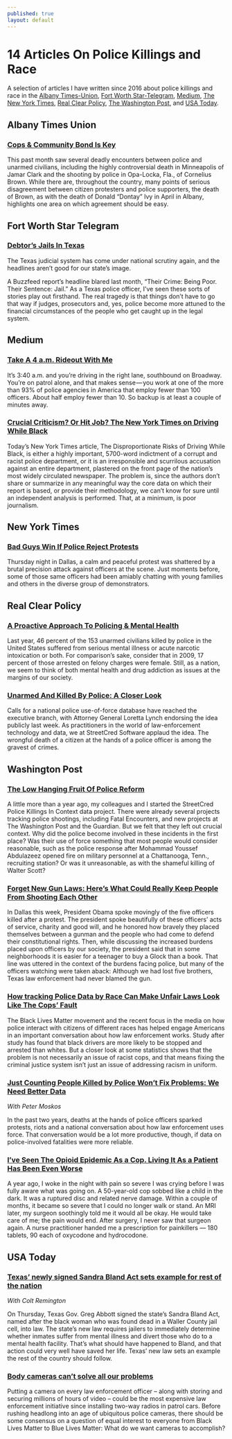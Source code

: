 ```yaml
---
published: true
layout: default
---
```


<h1>14 Articles On Police Killings and Race</h1>


<p>A selection of articles I have written since 2016 about police killings and race in the <a href="#atu">Albany Times-Union</a>, <a href="#fwst">Fort Worth Star-Telegram</a>, <a href="#med">Medium</a>, <a href="#nyt">The New York Times</a>, <a href="#rcp">Real Clear Policy</a>, <a href="#wp">The Washington Post</a>, and <a href="#usat">USA Today</a>.</p>

<a name="atu"></a>
<h2>Albany Times Union</h2>

<h3><a href="http://www.timesunion.com/tuplus-opinion/article/Cops-and-community-bond-is-key-6655097.php">Cops &amp; Community Bond Is Key</a></h3>

<p>This past month saw several deadly encounters between police and unarmed civilians, including the highly controversial death in Minneapolis of Jamar Clark and the shooting by police in Opa-Locka, Fla., of Cornelius Brown. While there are, throughout the country, many points of serious disagreement between citizen protesters and police supporters, the death of Brown, as with the death of Donald &#8220;Dontay&#8221; Ivy in April in Albany, highlights one area on which agreement should be easy.</p>

<a name="fwst"></a>
<h2>Fort Worth Star Telegram</h2>

<h3><a href="http://www.star-telegram.com/opinion/opn-columns-blogs/other-voices/article44190153.html">Debtor&#8217;s Jails In Texas</a></h3>

<p>The Texas judicial system has come under national scrutiny again, and the headlines aren’t good for our state’s image.<br />

A Buzzfeed report’s headline blared last month, “Their Crime: Being Poor. Their Sentence: Jail.” As a Texas police officer, I’ve seen these sorts of stories play out firsthand. The real tragedy is that things don’t have to go that way if judges, prosecutors and, yes, police become more attuned to the financial circumstances of the people who get caught up in the legal system.</p>

<a name="med"></a>
<h2>Medium</h2>

<h3><a href="https://nselby.github.io/Take-a-4-am-Ride-out-With-Me/">Take A 4 a.m. Rideout With Me</a></h3>

<p>It’s 3:40 a.m. and you’re driving in the right lane, southbound on Broadway. You’re on patrol alone, and that makes sense — you work at one of the more than 93% of police agencies in America that employ fewer than 100 officers. About half employ fewer than 10. So backup is at least a couple of minutes away.</p>

<h3><a href="https://medium.com/@nselby/crucial-criticism-or-hit-job-the-new-york-times-on-driving-while-black-2b91d7843966">Crucial Criticism? Or Hit Job? The New York Times on Driving While Black</a></h3>

<p>Today’s New York Times article, The Disproportionate Risks of Driving While Black, is either a highly important, 5700-word indictment of a corrupt and racist police department, or it is an irresponsible and scurrilous accusation against an entire department, plastered on the front page of the nation’s most widely circulated newspaper. The problem is, since the authors don’t share or summarize in any meaningful way the core data on which their report is based, or provide their methodology, we can’t know for sure until an independent analysis is performed. That, at a minimum, is poor journalism.</p>

<a name="nyt"></a><h2>New York Times</h2>

<h3><a href="https://www.nytimes.com/2016/07/09/opinion/bad-guys-win-if-the-police-reject-protests.html">Bad Guys Win If Police Reject Protests</a></h3>

<p>Thursday night in Dallas, a calm and peaceful protest was shattered by a brutal precision attack against officers at the scene. Just moments before, some of those same officers had been amiably chatting with young families and others in the diverse group of demonstrators.</p>

<a name="rcp"></a>
<h2>Real Clear Policy</h2>

<h3><a href="http://www.realclearpolicy.com/articles/2016/05/31/a_proactive_approach_to_policing_and_mental_health_1631.html">A Proactive Approach To Policing &amp; Mental Health</a></h3>

<p>Last year, 46 percent of the 153 unarmed civilians killed by police in the United States suffered from serious mental illness or acute narcotic intoxication or both. For comparison’s sake, consider that in 2009, 17 percent of those arrested on felony charges were female. Still, as a nation, we seem to think of both mental health and drug addiction as issues at the margins of our society.</p>

<h3><a href="http://www.realclearpolicy.com/blog/2015/10/14/unarmed_and_killed_by_police_a_closer_look_1444.html">Unarmed And Killed By Police: A Closer Look</a></h3>

<p>Calls for a national police use-of-force database have reached the executive branch, with Attorney General Loretta Lynch endorsing the idea publicly last week. As practitioners in the world of law-enforcement technology and data, we at StreetCred Software applaud the idea. The wrongful death of a citizen at the hands of a police officer is among the gravest of crimes.</p>


<a name="wp"></a>
<h2>Washington Post</h2>

<h3><a href="https://www.washingtonpost.com/news/the-watch/wp/2016/06/20/guest-post-the-low-hanging-fruit-of-police-reform/">The Low Hanging Fruit Of Police Reform</a></h3>

<p>A little more than a year ago, my colleagues and I started the StreetCred Police Killings In Context data project. There were already several projects tracking police shootings, including Fatal Encounters, and new projects at The Washington Post and the Guardian. But we felt that they left out crucial context. Why did the police become involved in these incidents in the first place? Was their use of force something that most people would consider reasonable, such as the police response after Mohammad Youssef Abdulazeez opened fire on military personnel at a Chattanooga, Tenn., recruiting station? Or was it unreasonable, as with the shameful killing of Walter Scott?</p>

<h3><a href="https://www.washingtonpost.com/posteverything/wp/2016/07/14/forget-new-gun-laws-heres-what-could-really-keep-people-from-shooting-each-other/">Forget New Gun Laws: Here&#8217;s What Could Really Keep People From Shooting Each Other</a></h3>

<p>In Dallas this week, President Obama spoke movingly of the five officers killed after a protest. The president spoke beautifully of these officers’ acts of service, charity and good will, and he honored how bravely they placed themselves between a gunman and the people who had come to defend their constitutional rights. Then, while discussing the increased burdens placed upon officers by our society, the president said that in some neighborhoods it is easier for a teenager to buy a Glock than a book. That line was uttered in the context of the burdens facing police, but many of the officers watching were taken aback: Although we had lost five brothers, Texas law enforcement had never blamed the gun.</p>

<h3><a href="https://www.washingtonpost.com/posteverything/wp/2016/03/03/how-tracking-police-data-by-race-can-make-unfair-laws-look-like-the-cops-fault/">How tracking Police Data by Race Can Make Unfair Laws Look Like The Cops&#8217; Fault</a></h3>

<p>The Black Lives Matter movement and the recent focus in the media on how police interact with citizens of different races has helped engage Americans in an important conversation about how law enforcement works. Study after study has found that black drivers are more likely to be stopped and arrested than whites. But a closer look at some statistics shows that the problem is not necessarily an issue of racist cops, and that means fixing the criminal justice system isn’t just an issue of addressing racism in uniform.</p>

<h3><a href="https://www.washingtonpost.com/posteverything/wp/2016/01/15/just-counting-people-killed-by-police-wont-fix-problems-we-need-better-data/">Just Counting People Killed by Police Won&#8217;t Fix Problems: We Need Better Data</a></h3>

<p><em>With Peter Moskos</em><br />

In the past two years, deaths at the hands of police officers sparked protests, riots and a national conversation about how law enforcement uses force. That conversation would be a lot more productive, though, if data on police-involved fatalities were more reliable.</p>

<h3><a href="https://www.washingtonpost.com/posteverything/wp/2017/01/11/ive-seen-the-opioid-epidemic-as-a-cop-living-it-as-a-patient-has-been-even-worse/">I&#8217;ve Seen The Opioid Epidemic As a Cop. Living It As a Patient Has Been Even Worse</a></h3>

<p>A year ago, I woke in the night with pain so severe I was crying before I was fully aware what was going on. A 50-year-old cop sobbed like a child in the dark. It was a ruptured disc and related nerve damage. Within a couple of months, it became so severe that I could no longer walk or stand. An MRI later, my surgeon soothingly told me it would all be okay. He would take care of me; the pain would end. After surgery, I never saw that surgeon again. A nurse practitioner handed me a prescription for painkillers — 180 tablets, 90 each of oxycodone and hydrocodone.</p>

<a name="usat"></a>
<h2>USA Today</h2>

<h3 class="asset-headline"><a href="https://www.usatoday.com/story/opinion/policing/2017/06/15/texas-newly-signed-sandra-bland-act-sets-example-rest-nation/102890214/">Texas&#8217; newly signed Sandra Bland Act sets example for rest of the nation</a></h3>

<p><em>With Colt Remington</em><br />

On Thursday, Texas Gov. Greg Abbott signed the state&#8217;s Sandra Bland Act, named after the black woman who was found dead in a Waller County jail cell, into law. The state&#8217;s new law requires jailers to immediately determine whether inmates suffer from mental illness and divert those who do to a mental health facility. That&#8217;s what should have happened to Bland, and that action could very well have saved her life. Texas&#8217; new law sets an example the rest of the country should follow.</p>

<h3><a href="https://www.usatoday.com/story/opinion/2016/04/01/police-body-cameras-accountability-exoneration-evidence-column/82484112/" target="_blank">Body cameras can&#8217;t solve all our problems</a></h3>

<p>Putting a camera on every law enforcement officer – along with storing and securing millions of hours of video – could be the most expensive law enforcement initiative since installing two-way radios in patrol cars. Before rushing headlong into an age of ubiquitous police cameras, there should be some consensus on a question of equal interest to everyone from Black Lives Matter to Blue Lives Matter: What do we want cameras to accomplish?</p>
